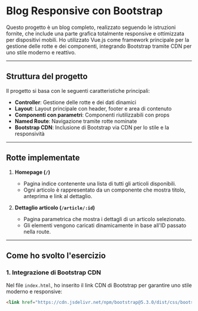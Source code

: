 # Blog Responsive con Bootstrap

Questo progetto è un blog completo, realizzato seguendo le istruzioni fornite, che include una parte grafica totalmente responsive e ottimizzata per dispositivi mobili. Ho utilizzato Vue.js come framework principale per la gestione delle rotte e dei componenti, integrando Bootstrap tramite CDN per uno stile moderno e reattivo.

---

## Struttura del progetto

Il progetto si basa con le seguenti caratteristiche principali:

- **Controller**: Gestione delle rotte e dei dati dinamici
- **Layout**: Layout principale con header, footer e area di contenuto
- **Componenti con parametri**: Componenti riutilizzabili con props
- **Named Route**: Navigazione tramite rotte nominate
- **Bootstrap CDN**: Inclusione di Bootstrap via CDN per lo stile e la responsività

---

## Rotte implementate

1. **Homepage (`/`)**  
   - Pagina indice contenente una lista di tutti gli articoli disponibili.
   - Ogni articolo è rappresentato da un componente che mostra titolo, anteprima e link al dettaglio.

2. **Dettaglio articolo (`/article/:id`)**  
   - Pagina parametrica che mostra i dettagli di un articolo selezionato.
   - Gli elementi vengono caricati dinamicamente in base all'ID passato nella route.

---

## Come ho svolto l'esercizio

### 1. Integrazione di Bootstrap CDN

Nel file `index.html`, ho inserito il link CDN di Bootstrap per garantire uno stile moderno e responsive:

```html
<link href="https://cdn.jsdelivr.net/npm/bootstrap@5.3.0/dist/css/bootstrap.min.css" rel="stylesheet">
